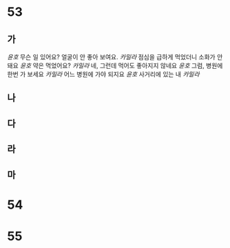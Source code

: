 # 53
## 가
*윤호* 무슨 일 있어요? 얼굴이 안 좋아 보여요.
*카밀라* 점심을 급하게 먹었더니 소화가 안 돼요
*윤호* 약은 먹었어요?
*카밀라* 네, 그런데 먹어도 좋아지지 않네요
*윤호* 그럼, 병원에 한번 가 보세요
*카밀라* 어느 병원에 가야 되지요
*윤호* 사거리에 있는 내
*카밀라*
## 나
## 다
## 라
## 마
# 54
# 55